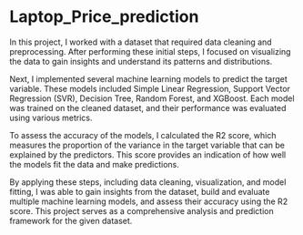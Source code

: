 # Laptop_Price_prediction
In this project, I worked with a dataset that required data cleaning and preprocessing. After performing these initial steps, I focused on visualizing the data to gain insights and understand its patterns and distributions.

Next, I implemented several machine learning models to predict the target variable. These models included Simple Linear Regression, Support Vector Regression (SVR), Decision Tree, Random Forest, and XGBoost. Each model was trained on the cleaned dataset, and their performance was evaluated using various metrics.

To assess the accuracy of the models, I calculated the R2 score, which measures the proportion of the variance in the target variable that can be explained by the predictors. This score provides an indication of how well the models fit the data and make predictions.

By applying these steps, including data cleaning, visualization, and model fitting, I was able to gain insights from the dataset, build and evaluate multiple machine learning models, and assess their accuracy using the R2 score. This project serves as a comprehensive analysis and prediction framework for the given dataset.
